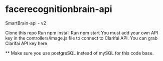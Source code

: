 # facerecognitionbrain-api

SmartBrain-api - v2

Clone this repo
Run npm install
Run npm start
You must add your own API key in the controllers/image.js file to connect to Clarifai API.
You can grab Clarifai API key here

** Make sure you use postgreSQL instead of mySQL for this code base.
